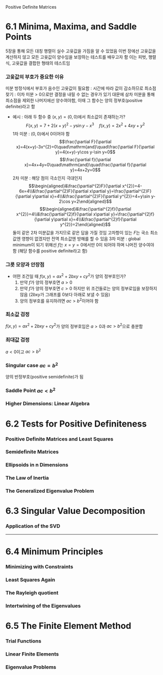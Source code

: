 Positive Definite Matrices
# 6.1 Minima, Maxima, and Saddle Points
5장을 통해 모든 대칭 행렬이 실수 고윳값을 가짐을 알 수 있었음
이번 장에선 고윳값을 계산하지 않고 모든 고윳값이 양수임을 보장하는 테스트를 배우고자 함
이는 피벗, 행렬식, 고윳값을 결합한 형태의 테스트임
### 고윳값의 부호가 중요한 이유
미분 방정식에서 부호가 음수인 고윳값이 필요함 : 시간에 따라 값이 감소하므로
최소점 찾기 : 이차 미분 > 0으로만 결정을 내릴 수 없는 경우가 있기 대문에 삼차 미분을 통해 최소점을 제외한 나머지에선 양수여야함, 이때 그 함수는 양의 정부호(positive definite)라고 함

- 예시 : 아래 두 함수 중 $(x, y)=(0,0)$에서 최소값이 존재하는가?
$$F(x,y)=7+2(x+y)^2-y\sin y-x^3\quad f(x,y)=2x^2+4xy+y^2$$
	1차 미분 : $(0,0)$에서 0이어야 함
$$\frac{\partial F}{\partial x}=4(x+y)-3x^{2}=0\quad\mathrm{and}\quad\frac{\partial F}{\partial y}=4(x+y)-y\cos y-\sin y=0$$
$$\frac{\partial f}{\partial x}=4x+4y=0\quad\mathrm{and}\quad\frac{\partial f}{\partial y}=4x+2y=0$$
	2차 미분 : 해당 점이 극소인지 극대인지
$$\begin{aligned}&\frac{\partial^{2}F}{\partial x^{2}}=4-6x=4\\&\frac{\partial^{2}F}{\partial x\partial y}=\frac{\partial^{2}F}{\partial y\partial x}=4\\&\frac{\partial^{2}F}{\partial y^{2}}=4+y\sin y-2\cos y=2\end{aligned}$$
$$\begin{aligned}&\frac{\partial^{2}f}{\partial x^{2}}=4\\&\frac{\partial^{2}f}{\partial x\partial y}=\frac{\partial^{2}f}{\partial y\partial x}=4\\&\frac{\partial^{2}f}{\partial y^{2}}=2\end{aligned}$$
	둘이 같은 2차 미분값을 가지므로 같은 답을 가질 것임
	고차항이 있는 $F$는 국소 최소값엔 영향이 없겠지만 전역 최소값엔 방해를 할 수 있음
	3차 미분 : global minimum이 되기 위해선 $f$는 $x=y=0$에서만 0이 되어야 하며 나머진 양수여야함 (해당 함수를 positive definite라고 함)
### 그릇 모양과 안장점
- 어떤 조건일 때 $f(x,y)=ax^2+2bxy+cy^2$가 양의 정부호인가?
  1. 만약 $f$가 양의 정부호면 $a>0$
  2. 만약 $f$가 양의 정부호면 $c>0$
    하지만 위 조건들로는 양의 정부로임을 보장하지 않음 ($2bxy$가 그래프를 0보다 아래로 보낼 수 있음)
  3. 양의 정부호를 유지하려면 $ac>b^2$이어야 함
### 최소값 검정
$f(x,y)=ax^2+2bxy+cy^2$가 양의 정부호임은 $a>0$과 $ac>b^2$으로 충분함
### 최대값 검정
$a<0$이고 $ac>b^2$
### Singular case $ac = b^2$
양의 반정부호(positive semidefinite)가 됨
### Saddle Point $ac<b^2$

### Higher Dimensions: Linear Algebra


# 6.2 Tests for Positive Definiteness
### Positive Definite Matrices and Least Squares
### Semidefinite Matrices
### Ellipsoids in n Dimensions
### The Law of Inertia
### The Generalized Eigenvalue Problem
# 6.3 Singular Value Decomposition
### Application of the SVD




---

# 6.4 Minimum Principles
### Minimizing with Constraints
### Least Squares Again
### The Rayleigh quotient
### Intertwining of the Eigenvalues
# 6.5 The Finite Element Method
### Trial Functions
### Linear Finite Elements
### Eigenvalue Problems
